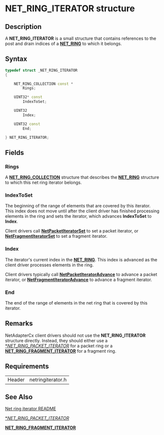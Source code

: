 # NET_RING_ITERATOR structure

## Description



A **NET_RING_ITERATOR** is a small structure that contains references to the post and drain indices of a [**NET_RING**](https://docs.microsoft.com/windows-hardware/drivers/ddi/ring/ns-ring-_net_ring) to which it belongs.

## Syntax

```C++
typedef struct _NET_RING_ITERATOR
{

    NET_RING_COLLECTION const *
        Rings;

    UINT32* const
        IndexToSet;

    UINT32
        Index;

    UINT32 const
        End;

} NET_RING_ITERATOR;
```

## Fields

### Rings

A [**NET_RING_COLLECTION**](https://docs.microsoft.com/windows-hardware/drivers/ddi/ringcollection/ns-ringcollection-_net_ring_collection) structure that describes the [**NET_RING**](https://docs.microsoft.com/windows-hardware/drivers/ddi/ring/ns-ring-_net_ring) structure to which this net ring iterator belongs.
 
### IndexToSet

The beginning of the range of elements that are covered by this iterator. This index does not move until after the client driver has finished processing elements in the ring and sets the iterator, which advances **IndexToSet** to **Index**.

Client drivers call [**NetPacketIteratorSet**](netpacketiteratorset.md) to set a packet iterator, or [**NetFragmentIteratorSet**](netfragmentiteratorset.md) to set a fragment iterator.
 
### Index

The iterator's current index in the [**NET_RING**](https://docs.microsoft.com/windows-hardware/drivers/ddi/ring/ns-ring-_net_ring). This index is advanced as the client driver processes elements in the ring.

Client drivers typically call [**NetPacketIteratorAdvance**](netpacketiteratoradvance.md) to advance a packet iterator, or [**NetFragmentIteratorAdvance**](netfragmentiteratoradvance.md) to advance a fragment iterator.
 
### End
 
The end of the range of elements in the net ring that is covered by this iterator.

## Remarks

NetAdapterCx client drivers should not use the **NET_RING_ITERATOR** structure directly. Instead, they should either use a [**NET_RING_PACKET_ITERATOR*](net_ring_packet_iterator.md) for a packet ring or a [**NET_RING_FRAGMENT_ITERATOR**](net_ring_fragment_iterator.md) for a fragment ring.

## Requirements

| | |
| --- | --- |
| Header | netringiterator.h |

## See Also

[Net ring iterator README](README.md)

[**NET_RING_PACKET_ITERATOR*](net_ring_packet_iterator.md)

[**NET_RING_FRAGMENT_ITERATOR**](net_ring_fragment_iterator.md)
